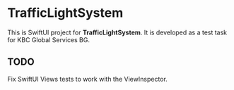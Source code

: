
# TrafficLightSystem

This is SwiftUI project for **TrafficLightSystem**.
It is developed as a test task for KBC Global Services BG.

## TODO
Fix SwiftUI Views tests to work with the ViewInspector.